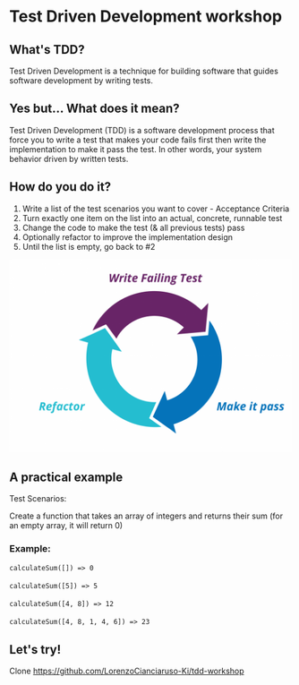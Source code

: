 # Test Driven Development workshop

<!-- end_slide -->

## What's TDD?
Test Driven Development is a technique for building software that guides software development by writing tests.

<!-- end_slide -->

## Yes but... What does it mean?
Test Driven Development (TDD) is a software development process that force you to write a test that makes your code fails first then write the implementation to make it pass the test. In other words, your system behavior driven by written tests.

<!-- end_slide -->

## How do you do it?

1. Write a list of the test scenarios you want to cover - Acceptance Criteria
2. Turn exactly one item on the list into an actual, concrete, runnable test
3. Change the code to make the test (& all previous tests) pass
4. Optionally refactor to improve the implementation design
5. Until the list is empty, go back to #2

<!-- end_slide -->

![](images/tdd.png)

<!-- end_slide -->

## A practical example

Test Scenarios:

Create a function that takes an array of integers and returns their sum (for an empty array, it will return 0)



### Example:
```
calculateSum([]) => 0

calculateSum([5]) => 5

calculateSum([4, 8]) => 12

calculateSum([4, 8, 1, 4, 6]) => 23
```
<!-- end_slide -->

## Let's try!

Clone https://github.com/LorenzoCianciaruso-Ki/tdd-workshop

<!-- end_slide -->
